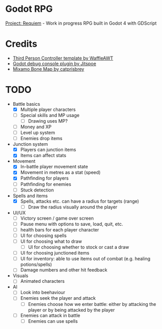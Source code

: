 # Godot RPG
[Project: Requiem](https://docs.google.com/document/d/1ciNLXNb76iGfoPWgEIhHHFKyTaYyUXYv_RmkQ1yvwhU/edit?usp=sharing) - Work in progress RPG built in Godot 4 with GDScript

# Credits
- [Third Person Controller template by WaffleAWT](https://github.com/WaffleAWT/Godot-4.3-Third-Person-Controller)
- [Godot debug console plugin by Jitspoe](https://github.com/jitspoe/godot-console)
- [Mixamo Bone Map by catprisbrey](https://github.com/catprisbrey/Godot4-OpenAnimationLibraries/blob/main/BoneMaps/Mixamo%20BoneMap.tres)

# TODO
- Battle basics
    - [x] Multiple player characters
    - [ ] Special skills and MP usage
        - [ ] Drawing uses MP?
    - [ ] Money and XP
    - [ ] Level up system
    - [ ] Enemies drop items
- Junction system
    - [x] Players can junction items
    - [x] Items can affect stats
- Movement
    - [x] In-battle player movement state
    - [x] Movement in metres as a stat (speed)
    - [x] Pathfinding for players
    - [ ] Pathfinding for enemies
    - [ ] Stuck detection
- Spells and items
    - [x] Spells, attacks etc. can have a radius for targets (range)
        - [ ] Draw the radius visually around the player
- UI/UX
    - [ ] Victory screen / game over screen
    - [ ] Pause menu with options to save, load, quit, etc.
    - [ ] health bars for each player character
    - [ ] UI for choosing spells
    - [ ] UI for choosing what to draw
        - [ ] UI for choosing whether to stock or cast a draw
    - [ ] UI for choosing junctioned items
    - [ ] UI for inventory: able to use items out of combat (e.g. healing potions/spells)
    - [ ] Damage numbers and other hit feedback
- Visuals
    - [ ] Animated characters
- AI
    - [ ] Look into beehaviour
    - [ ] Enemies seek the player and attack
        - [ ] Enemies choose how we enter battle: either by attacking the player or by being attacked by the player
    - [ ] Enemies can attack in battle
        - [ ] Enemies can use spells
